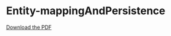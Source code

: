 # Entity-mappingAndPersistence

[Download the PDF](https://github.com/kevin-mboni/Entity-mappingAndPersistence/main/ERD.pdf)
